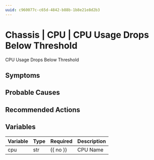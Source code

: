 ```yaml
---
uuid: c960077c-c65d-4842-b88b-1b8e21e8d2b3
---
```

# Chassis | CPU | CPU Usage Drops Below Threshold

CPU Usage Drops Below Threshold

## Symptoms

## Probable Causes

## Recommended Actions

## Variables

Variable | Type | Required | Description
--- | --- | --- | ---
cpu | str | {{ no }} | CPU Name
